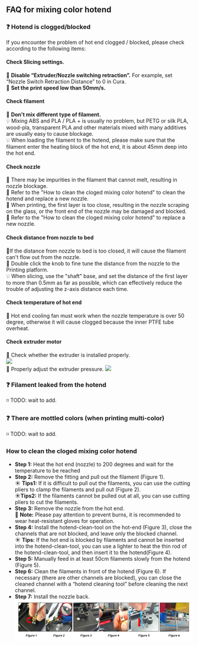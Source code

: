 ## FAQ for mixing color hotend
### :question: Hotend is clogged/blocked 
If you encounter the problem of hot end clogged / blocked, please check according to the following items:  
#### Check Slicing settings.   
:red_circle: **Disable “Extruder/Nozzle switching retraction”.**
For example, set “Nozzle Switch Retraction Distance” to 0 in Cura.   
:red_circle: **Set the print speed low than 50mm/s.**  
#### Check filament    
:red_circle: **Don't mix different type of filament.**   
:bulb: Mixing ABS and PLA / PLA + is usually no problem, but PETG or silk PLA, wood-pla, transparent PLA and other materials mixed with many additives are usually easy to cause blockage.  
:bulb: When loading the filament to the hotend, please make sure that the filament enter the heating block of the hot end, it is about 45mm deep into the hot end.
#### Check nozzle
:red_circle: There may be impurities in the filament that cannot melt, resulting in nozzle blockage.   
:key: Refer to the "How to clean the cloged mixing color hotend" to clean the hotend and replace a new nozzle.  
:red_circle: When printing, the first layer is too close, resulting in the nozzle scraping on the glass, or the front end of the nozzle may be damaged and blocked.  
:key: Refer to the "How to clean the cloged mixing color hotend" to replace a new nozzle.   
#### Check distance from nozzle to bed  
:red_circle:If the distance from nozzle to bed is too closed, it will cause the filament can't flow out from the nozzle.   
:key: Double click the knob to fine tune the distance from the nozzle to the Printing platform.   
:bulb: When slicing, use the "shaft" base, and set the distance of the first layer to more than 0.5mm as far as possible, which can effectively reduce the trouble of adjusting the z-axis distance each time.  
#### Check temperature of hot end 
:red_circle: Hot end cooling fan must work when the nozzle temperature is over 50 degree, otherwise it will cause clogged because the inner PTFE tube overheat.  
#### Check extruder motor 
:key: Check whether the extruder is installed properly.    
![](extruder1.jpg)  
:key: Properly adjust the extruder pressure.
![](extruder2.jpg)

### :question: Filament leaked from the hotend
:white_medium_small_square: TODO: wait to add.
 
### :question: There are mottled colors (when printing multi-color)
:white_medium_small_square: TODO: wait to add.

### How to clean the cloged mixing color hotend
+ **Step 1:** Heat the hot end (nozzle) to 200 degrees and wait for the temperature to be reached
+ **Step 2:** Remove the fitting and pull out the filament (Figure 1).  
:sunny: **Tips1:** If it is difficult to pull out the filaments, you can use the cutting pliers to clamp the filaments and pull out (Figure 2).  
:sunny:**Tips2:** If the filaments cannot be pulled out at all, you can use cutting pliers to cut the filaments.  
+ **Step 3:** Remove the nozzle from the hot end.  
:memo: **Note:** Please pay attention to prevent burns, it is recommended to wear heat-resistant gloves for operation.  
+ **Step 4:** Install the hotend-clean-tool on the hot-end (Figure 3), close the channels that are not blocked, and leave only the blocked
channel.  
:sunny: **Tips:** If the hot end is blocked by filaments and cannot be inserted into the hotend-clean-tool, you can use a lighter to heat the thin rod of the hotend-clean-tool, and then insert it to the hotend(Figure 4).  
+ **Step 5:** Manually feed in at least 50cm filaments slowly from the hotend (Figure 5).  
+ **Step 6:** Clean the filaments in front of the hotend (Figure 6). If necessary (there are other channels are blocked), you can close the cleaned channel with a “hotend cleaning tool” before cleaning the next channel.  
+ **Step 7:** Install the nozzle back.  
![](clean_hotend.jpg)
